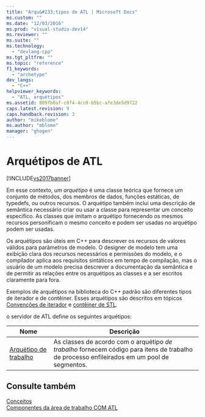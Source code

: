 ```yaml
---
title: "Arqu&#233;tipos de ATL | Microsoft Docs"
ms.custom: ""
ms.date: "12/03/2016"
ms.prod: "visual-studio-dev14"
ms.reviewer: ""
ms.suite: ""
ms.technology: 
  - "devlang-cpp"
ms.tgt_pltfrm: ""
ms.topic: "reference"
f1_keywords: 
  - "archetype"
dev_langs: 
  - "C++"
helpviewer_keywords: 
  - "ATL, arquétipos"
ms.assetid: 809fb0af-c0f4-4cc0-b5bc-afe3de5d9722
caps.latest.revision: 9
caps.handback.revision: 3
author: "mikeblome"
ms.author: "mblome"
manager: "ghogen"
---
```

# Arqu&#233;tipos de ATL
[!INCLUDE[vs2017banner](../../assembler/inline/includes/vs2017banner.md)]

Em esse contexto, *um arquétipo* é uma classe teórica que fornece um conjunto de métodos, dos membros de dados, funções estáticas, de typedefs, ou outros recursos.  O arquétipo também inclui uma descrição de semântica necessário criar ou usar a classe para representar um conceito específico.  As classes que imitam o arquétipo fornecendo os mesmos recursos personificam o mesmo conceito e podem ser usadas no arquétipo podem ser usadas.  
  
 Os arquétipos são úteis em C\+\+ para descrever os recursos de valores válidos para parâmetros de modelo.  O designer de modelo tem uma exibição clara dos recursos necessários e permissões do modelo, e o compilador aplica aos requisitos sintáticos em tempo de compilação, mas o usuário de um modelo precisa descrever a documentação da semântica e de permitir as relações entre os arquétipos as classes e a ser escritos claramente para fora.  
  
 Exemplos de arquétipos na biblioteca do C\+\+ padrão são diferentes tipos de iterador e de contêiner.  Esses arquétipos são descritos em tópicos [Convenções de iterador](../Topic/Iterators.md) e [contêiner de STL](../../standard-library/stl-containers.md).  
  
 o servidor de ATL define os seguintes arquétipos:  
  
|Nome|Descrição|  
|----------|---------------|  
|[Arquétipo de trabalho](../../atl/reference/worker-archetype.md)|As classes de acordo com o arquétipo *de trabalho* fornecem código para itens de trabalho de processo enfileirados em um pool de segmentos.|  
  
## Consulte também  
 [Conceitos](../../atl/active-template-library-atl-concepts.md)   
 [Componentes da área de trabalho COM ATL](../../atl/atl-com-desktop-components.md)